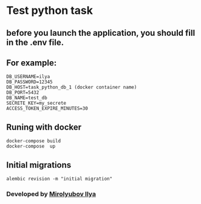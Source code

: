 # Test python task

## before you launch the application, you should fill in the .env file.
## For example:

    DB_USERNAME=ilya
    DB_PASSWORD=12345
    DB_HOST=task_python_db_1 (docker container name)
    DB_PORT=5432
    DB_NAME=test_db
    SECRETE_KEY=my_secrete
    ACCESS_TOKEN_EXPIRE_MINUTES=30

## Runing with docker

    docker-compose build
    docker-compose  up

## Initial migrations

    alembic revision -m "initial migration"
    
### Developed by [Mirolyubov Ilya](https://github.com/M-ILIA-I)